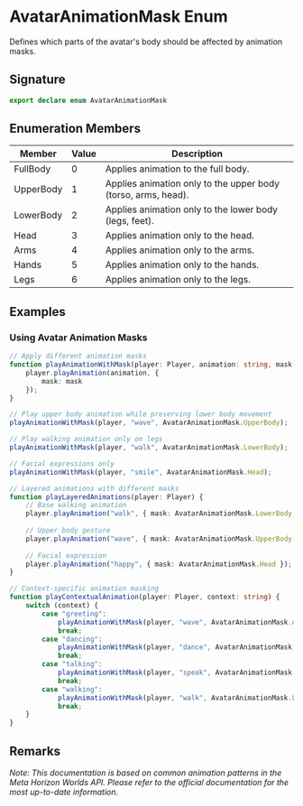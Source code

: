 # AvatarAnimationMask Enum

Defines which parts of the avatar's body should be affected by animation masks.

## Signature

```typescript
export declare enum AvatarAnimationMask
```

## Enumeration Members

| Member | Value | Description |
|---------|--------|-------------|
| FullBody | 0 | Applies animation to the full body. |
| UpperBody | 1 | Applies animation only to the upper body (torso, arms, head). |
| LowerBody | 2 | Applies animation only to the lower body (legs, feet). |
| Head | 3 | Applies animation only to the head. |
| Arms | 4 | Applies animation only to the arms. |
| Hands | 5 | Applies animation only to the hands. |
| Legs | 6 | Applies animation only to the legs. |

## Examples

### Using Avatar Animation Masks

```typescript
// Apply different animation masks
function playAnimationWithMask(player: Player, animation: string, mask: AvatarAnimationMask) {
    player.playAnimation(animation, {
        mask: mask
    });
}

// Play upper body animation while preserving lower body movement
playAnimationWithMask(player, "wave", AvatarAnimationMask.UpperBody);

// Play walking animation only on legs
playAnimationWithMask(player, "walk", AvatarAnimationMask.LowerBody);

// Facial expressions only
playAnimationWithMask(player, "smile", AvatarAnimationMask.Head);

// Layered animations with different masks
function playLayeredAnimations(player: Player) {
    // Base walking animation
    player.playAnimation("walk", { mask: AvatarAnimationMask.LowerBody });
    
    // Upper body gesture
    player.playAnimation("wave", { mask: AvatarAnimationMask.UpperBody });
    
    // Facial expression
    player.playAnimation("happy", { mask: AvatarAnimationMask.Head });
}

// Context-specific animation masking
function playContextualAnimation(player: Player, context: string) {
    switch (context) {
        case "greeting":
            playAnimationWithMask(player, "wave", AvatarAnimationMask.Arms);
            break;
        case "dancing":
            playAnimationWithMask(player, "dance", AvatarAnimationMask.FullBody);
            break;
        case "talking":
            playAnimationWithMask(player, "speak", AvatarAnimationMask.Head);
            break;
        case "walking":
            playAnimationWithMask(player, "walk", AvatarAnimationMask.LowerBody);
            break;
    }
}
```

## Remarks

*Note: This documentation is based on common animation patterns in the Meta Horizon Worlds API. Please refer to the official documentation for the most up-to-date information.*